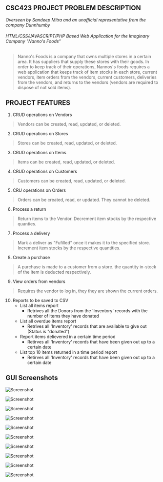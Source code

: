 ## CSC423 PROJECT PROBLEM DESCRIPTION
*Overseen by Sandeep Mitra and an unofficial representative from the company Dunnhumby* 

###### HTML/CSS/JAVASCRIPT/PHP Based Web Application for the Imaginary Company "Nanno's Foods"
> Nanno's Foods is a company that owns multiple stores in a certain area. It has suppliers that supply these stores with their goods. In order to keep track of their operations, Nannos's foods requires a web application that keeps track of item stocks in each store, current vendors, item orders from the vendors, current customers, deliveries from the vendors, and returns to the vendors (vendors are required to dispose of not sold items).

## PROJECT FEATURES
1. CRUD operations on Vendors
>Vendors can be created, read, updated, or deleted.

2. CRUD operations on Stores
>Stores can be created, read, updated, or deleted.

3. CRUD operations on Items 
>Items can be created, read, updated, or deleted.

4. CRUD operations on Customers
>Customers can be created, read, updated, or deleted.

5. CRU operations on Orders
>Orders can be created, read, or updated. They cannot be deleted. 

6. Process a return
>Return items to the Vendor. Decrement item stocks by the respective quanties.

7. Process a delivery
>Mark a deliver as "Fufilled" once it makes it to the specified store. Increment item stocks by the respective quantities.

8. Create a purchase
>A purchase is made to a customer from a store. the quantity in-stock of the item is deducted respectively.

9. View orders from vendors
>Requires the vendor to log in, they they are shown the current orders.

10. Reports to be saved to CSV
    - List all items report
      - Retrives all the Donors from the 'Inventory' records with the number of items they have donated
    - List all overdue items report
      - Retrives all 'Inventory' records that are available to give out (Status is "donated")
    - Report items delievered in a certain time period
      - Retirves all 'Inventory' records that have been given out up to a certain date
    - List top 10 items returned in a time period report
      - Retirves all 'Inventory' records that have been given out up to a certain date
      
 ## GUI Screenshots
 
![Screenshot](screenshots/mainmenu.png)

![Screenshot](screenshots/screenshot1.png)

![Screenshot](screenshots/screenshot2.png)

![Screenshot](screenshots/screenshot3.png)

![Screenshot](screenshots/screenshot4.png)

![Screenshot](screenshots/screenshot5.png)

![Screenshot](screenshots/screenshot6.png)

![Screenshot](screenshots/screenshot8.png)

![Screenshot](screenshots/screenshot7.png)

![Screenshot](screenshots/screenshot9.png)
